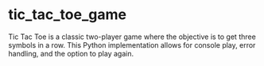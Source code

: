 # tic_tac_toe_game
Tic Tac Toe is a classic two-player game where the objective is to get three symbols in a row. This Python implementation allows for console play, error handling, and the option to play again.
